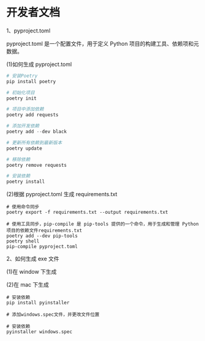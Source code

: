 # 开发者文档

1、pyproject.toml

pyproject.toml 是一个配置文件，用于定义 Python 项目的构建工具、依赖项和元数据。

(1)如何生成 pyproject.toml

```python
# 安装Poetry
pip install poetry

# 初始化项目
poetry init

# 项目中添加依赖
poetry add requests

# 添加开发依赖
poetry add --dev black

# 更新所有依赖到最新版本
poetry update

# 移除依赖
poetry remove requests

# 安装依赖
poetry install
```

(2)根据 pyproject.toml 生成 requirements.txt

```
# 使用命令同步
poetry export -f requirements.txt --output requirements.txt
```

```
# 使用工具同步，pip-compile 是 pip-tools 提供的一个命令，用于生成和管理 Python 项目的依赖文件requirements.txt
poetry add --dev pip-tools
poetry shell
pip-compile pyproject.toml
```

2、如何生成 exe 文件

(1)在 window 下生成

(2)在 mac 下生成

```
# 安装依赖
pip install pyinstaller

# 添加windows.spec文件，并更改文件位置

# 安装依赖
pyinstaller windows.spec
```
